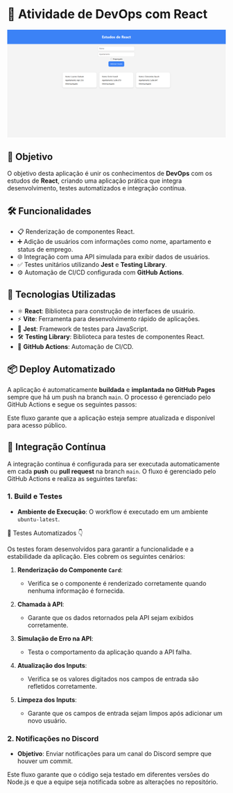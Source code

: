 # 🚀 Atividade de DevOps com React

![Screenshot da Aplicação](https://raw.githubusercontent.com/Marcos-Valee/DevOpsReact/main/src/images/screenshot.png)

## 🎯 Objetivo

O objetivo desta aplicação é unir os conhecimentos de **DevOps** com os estudos de **React**, criando uma aplicação prática que integra desenvolvimento, testes automatizados e integração contínua.

## 🛠️ Funcionalidades

- 📋 Renderização de componentes React.
- ➕ Adição de usuários com informações como nome, apartamento e status de emprego.
- 🌐 Integração com uma API simulada para exibir dados de usuários.
- ✅ Testes unitários utilizando **Jest** e **Testing Library**.
- ⚙️ Automação de CI/CD configurada com **GitHub Actions**.

## 🧰 Tecnologias Utilizadas

- ⚛️ **React**: Biblioteca para construção de interfaces de usuário.
- ⚡ **Vite**: Ferramenta para desenvolvimento rápido de aplicações.
- 🧪 **Jest**: Framework de testes para JavaScript.
- 🛠️ **Testing Library**: Biblioteca para testes de componentes React.
- 🤖 **GitHub Actions**: Automação de CI/CD.

## 📦 Deploy Automatizado

A aplicação é automaticamente **buildada** e **implantada no GitHub Pages** sempre que há um push na branch `main`. O processo é gerenciado pelo GitHub Actions e segue os seguintes passos:

Este fluxo garante que a aplicação esteja sempre atualizada e disponível para acesso público.

## 🔄 Integração Contínua

A integração contínua é configurada para ser executada automaticamente em cada **push** ou **pull request** na branch `main`. O fluxo é gerenciado pelo GitHub Actions e realiza as seguintes tarefas:

### **1. Build e Testes**

- **Ambiente de Execução**: O workflow é executado em um ambiente `ubuntu-latest`.


🧪 Testes Automatizados 👇

Os testes foram desenvolvidos para garantir a funcionalidade e a estabilidade da aplicação. Eles cobrem os seguintes cenários:

1. **Renderização do Componente `Card`**:

   - Verifica se o componente é renderizado corretamente quando nenhuma informação é fornecida.

2. **Chamada à API**:

   - Garante que os dados retornados pela API sejam exibidos corretamente.

3. **Simulação de Erro na API**:

   - Testa o comportamento da aplicação quando a API falha.

4. **Atualização dos Inputs**:

   - Verifica se os valores digitados nos campos de entrada são refletidos corretamente.

5. **Limpeza dos Inputs**:
   - Garante que os campos de entrada sejam limpos após adicionar um novo usuário.

### **2. Notificações no Discord**

- **Objetivo**: Enviar notificações para um canal do Discord sempre que houver um commit.

Este fluxo garante que o código seja testado em diferentes versões do Node.js e que a equipe seja notificada sobre as alterações no repositório.
